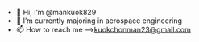 - 👋 Hi, I’m @mankuok829
- 🌱 I’m currently majoring in aerospace engineering 
- 📫 How to reach me ——>kuokchonman23@gmail.com

